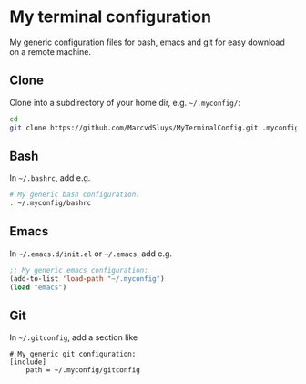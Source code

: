 # My terminal configuration #

My generic configuration files for bash, emacs and git for easy download on a remote machine.

## Clone ##

Clone into a subdirectory of your home dir, e.g. `~/.myconfig/`:
```bash
cd
git clone https://github.com/MarcvdSluys/MyTerminalConfig.git .myconfig
```


## Bash ##

In `~/.bashrc`, add e.g.
```bash
# My generic bash configuration:
. ~/.myconfig/bashrc
```


## Emacs ##

In `~/.emacs.d/init.el` or `~/.emacs`, add e.g.
```lisp
;; My generic emacs configuration:
(add-to-list 'load-path "~/.myconfig")
(load "emacs")
```


## Git ##

In `~/.gitconfig`, add a section like
```config
# My generic git configuration:
[include]
	path = ~/.myconfig/gitconfig
```

